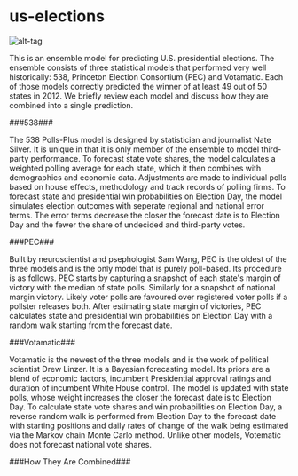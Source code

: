# us-elections
![alt-tag](https://github.com/thezane/us-elections/blob/master/forecasts/49days.png)

This is an ensemble model for predicting U.S. presidential elections.  The ensemble consists of three statistical models that performed very well historically: 538, Princeton Election Consortium (PEC) and Votamatic.  Each of those models correctly predicted the winner of at least 49 out of 50 states in 2012.  We briefly review each model and discuss how they are combined into a single prediction. 

###538###

The 538 Polls-Plus model is designed by statistician and journalist Nate Silver.  It is unique in that it is only member of the ensemble to model third-party performance.  To forecast state vote shares, the model calculates a weighted polling average for each state, which it then combines with demographics and economic data.  Adjustments are made to individual polls based on house effects, methodology and track records of polling firms.  To forecast state and presidential win probabilities on Election Day, the model simulates election outcomes with seperate regional and national error terms.  The error terms decrease the closer the forecast date is to Election Day and the fewer the share of undecided and third-party votes.

###PEC###

Built by neuroscientist and psephologist Sam Wang, PEC is the oldest of the three models and is the only model that is purely poll-based.  Its procedure is as follows.  PEC starts by capturing a snapshot of each state's margin of victory with the median of state polls.  Similarly for a snapshot of national margin victory.  Likely voter polls are favoured over registered voter polls if a pollster releases both.  After estimating state margin of victories, PEC calculates state and presidential win probabilities on Election Day with a random walk starting from the forecast date.

###Votamatic###

Votamatic is the newest of the three models and is the work of political scientist Drew Linzer.  It is a Bayesian forecasting model.  Its priors are a blend of economic factors, incumbent Presidential approval ratings and duration of incumbent White House control.  The model is updated with state polls, whose weight increases the closer the forecast date is to Election Day.  To calculate state vote shares and win probabilities on Election Day, a reverse random walk is performed from Election Day to the forecast date with starting positions and daily rates of change of the walk being estimated via the Markov chain Monte Carlo method.  Unlike other models, Votematic does not forecast national vote shares. 

###How They Are Combined###
